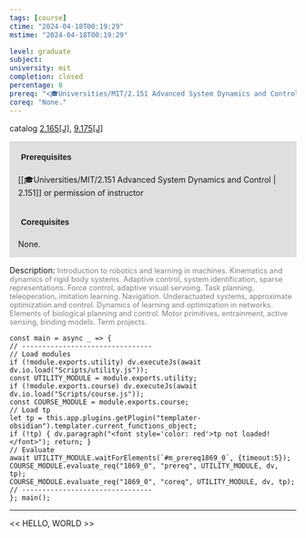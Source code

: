 ```yaml
---
tags: [course]
ctime: "2024-04-18T00:19:29"
mstime: "2024-04-18T00:19:29"

level: graduate
subject: 
university: mit
completion: closed
percentage: 0
prereq: "<🎓Universities/MIT/2.151 Advanced System Dynamics and Control> or permission of instructor"
coreq: "None."
---
```


catalog [2.165[J]](http://student.mit.edu/catalog/m2a.html#2.165), [9.175[J]](http://student.mit.edu/catalog/m9a.html#9.175)

<span style="display: block; padding: 15px; background-color: rgb(100, 100, 100, 0.2);"><font id="m_prereq1869_0" style="display: block; font-family: Arial, sans-serif; font-weight: bold; padding: 5px">Prerequisites</font><br><span id="prereq1869_0">[[🎓Universities/MIT/2.151 Advanced System Dynamics and Control | 2.151]] or permission of instructor</span></span>
<span style="display: block; padding: 15px; background-color: rgb(100, 100, 100, 0.2);"><font id="m_coreq1869_0" style="display: block; font-family: Arial, sans-serif; font-weight: bold; padding: 5px">Corequisites</font><br><span id="coreq1869_0">None.</span></span>

<font style="">Description:</font>
<font style="color: grey; font-size: 0.8rem;">Introduction to robotics and learning in machines. Kinematics and dynamics of rigid body systems. Adaptive control, system identification, sparse representations. Force control, adaptive visual servoing. Task planning, teleoperation, imitation learning. Navigation. Underactuated systems, approximate optimization and control. Dynamics of learning and optimization in networks. Elements of biological planning and control. Motor primitives, entrainment, active sensing, binding models. Term projects.</font>

```dataviewjs
const main = async _ => {
// --------------------------------
// Load modules
if (!module.exports.utility) dv.executeJs(await dv.io.load("Scripts/utility.js"));
const UTILITY_MODULE = module.exports.utility;
if (!module.exports.course) dv.executeJs(await dv.io.load("Scripts/course.js"));
const COURSE_MODULE = module.exports.course;
// Load tp
let tp = this.app.plugins.getPlugin("templater-obsidian").templater.current_functions_object;
if (!tp) { dv.paragraph("<font style='color: red'>tp not loaded!</font>"); return; }
// Evaluate
await UTILITY_MODULE.waitForElements(`#m_prereq1869_0`, {timeout:5});
COURSE_MODULE.evaluate_req("1869_0", "prereq", UTILITY_MODULE, dv, tp);
COURSE_MODULE.evaluate_req("1869_0", "coreq", UTILITY_MODULE, dv, tp);
// --------------------------------
}; main();
```

---

<< HELLO, WORLD >>
